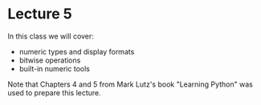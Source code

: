 # Lecture 5

In this class we will cover:

- numeric types and display formats
- bitwise operations
- built-in numeric tools

Note that Chapters 4 and 5 from Mark Lutz's book "Learning Python" was used to prepare this lecture.
